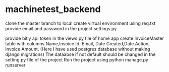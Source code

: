# machinetest_backend 
clone the master branch to local
create virtual environment using req.txt
provide email and password in the project settings.py

provide bitly api token in the views.py file of home app
create InvoiceMaster table with columns Name,Invoice Id, Email, Date Created,Date Action, Invoice Amount. (Here I have used postgres database without making django migrations)
The dataabse if not default should be changed in the setting.py file of the project
Run the project using python manage.py runserver

